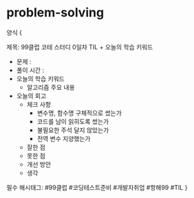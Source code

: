 # problem-solving
양식
{

제목: 99클럽 코테 스터디 0일차 TIL + 오늘의 학습 키워드
- 문제 : 
- 풀이 시간 : 
- 오늘의 학습 키워드
  - 알고리즘 주요 내용
- 오늘의 회고
  - 체크 사항
    - 변수명, 함수명 구체적으로 썼는가
    - 코드를 남이 읽히도록 썼는가
    - 불필요한 주석 달지 않았는가
    - 전역 변수 지양했는가
  - 잘한 점
  - 못한 점
  - 개선 방안
  - 생각

필수 해시태그: #99클럽 #코딩테스트준비 #개발자취업 #항해99 #TIL
}
